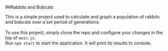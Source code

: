 ##Rabbits and Bobcats

This is a simple project used to calculate and graph a population of rabbits and bobcats over a set period of generations.
<br><br>To use this project, simply clone the repo and configure your changes in the top of `main.js`.
<br>Run `npm start` to start the application. It will print its results to console.